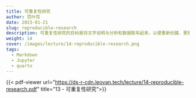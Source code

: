 ```yaml
---
title: 可重复性研究
author: 范叶亮
date: 2023-01-21
slug: reproducible-research
description: 可重复性研究的目标是将文字说明与分析和数据联系起来，以便重新创建、更好地理解和验证逻辑。
weight: 14
cover: /images/lecture/14-reproducible-research.png
tags:
  - Markdown
  - Jupyter
  - quarto
---
```


{{< pdf-viewer url="https://ds-r-cdn.leovan.tech/lecture/14-reproducible-research.pdf" title="13 - 可重复性研究">}}
